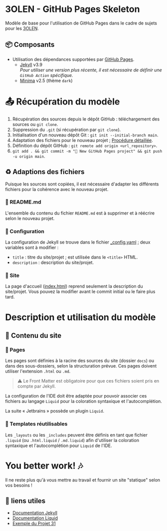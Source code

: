 # 3OLEN - GitHub Pages Skeleton

Modèle de base pour l'utilisation de GitHub Pages dans le cadre de sujets pour les 
<abbr title="ORT LYON Enseignement Numérique">3OLEN</abbr>.

## 📦️ Composants

- Utilisation des dépendances supportées par [GitHub Pages](https://pages.github.com/versions/).
  - [Jekyll](https://jekyllrb.com/) v3.9<br>
    *Pour utiliser une version plus récente, il est nécessaire de définir une `GitHub Action` spécifique.*
  - [Minima](https://github.com/jekyll/minima) v2.5 (thème `dark`)

# 📤️ Récupération du modèle

1. Récupération des sources depuis le dépôt GitHub : téléchargement des sources ou `git clone`.
2. Suppression du `.git` (si récupération par `git clone`).
3. Initialisation d'un nouveau dépôt Git : `git init --initial-branch main`.
4. Adaptation des fichiers pour le nouveau projet ; [Procédure détaillée](#-adaptions-des-fichiers).
5. Définition du dépôt GitHub : `git remote add origin <url_repository>`.
6. `git add . && git commit -m "🎉 New GitHub Pages project" && git push -u origin main`.

## ♻️ Adaptions des fichiers

Puisque les sources sont copiées, il est nécessaire d'adapter les différents fichiers pour la cohérence avec le nouveau
projet.

### 📝 README.md

L'ensemble du contenu du fichier `README.md` est à supprimer et à réécrire selon le nouveau projet.

### 🔧 Configuration

La configuration de Jekyll se trouve dans le fichier [_config.yaml](docs/_config.yaml) ; deux variables sont à 
modifier : 
- `title` : titre du site/projet ; est utilisée dans le `<title>` HTML.
- `description` : description du site/projet.

### 🍱 Site

La page d'accueil ([index.html](docs/index.html)) reprend seulement la description du site/projet. Vous pouvez la
modifier avant le commit initial ou le faire plus tard.

# Description et utilisation du modèle

## 🧱 Contenu du site

### 📄 Pages

Les pages sont définies à la racine des sources du site (dossier `docs`) ou dans des sous-dossiers, selon la
structuration prévue. Ces pages doivent utiliser l'extension `.html` ou `.md`.

> ⚠️ Le Front Matter est obligatoire pour que ces fichiers soient pris en compte par Jekyll.

La configuration de l'IDE doit être adaptée pour pouvoir associer ces fichiers au langage `Liquid` pour la coloration
syntaxique et l'autocomplétion.

La suite « Jetbrains » possède un plugin `Liquid`.

### 🍱 Templates réutilisables

Les `_layouts` ou les `_includes` peuvent être définis en tant que fichier `.liquid` (ou `.html.liquid` / `.md.liquid`)
afin d'utiliser la coloration syntaxique et l'autocomplétion pour `Liquid` de l'IDE.

# You better work! 🎶

Il ne reste plus qu'à vous mettre au travail et fournir un site "statique" selon vos besoins !

## 🔗 liens utiles

- [Documentation Jekyll](https://jekyllrb.com/docs/)
- [Documentation Liquid](https://shopify.github.io/liquid/)
- [Exemple du Projet 31](https://github.com/3OLEN/projet-31)
